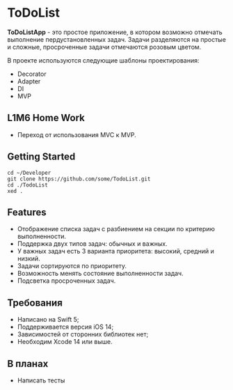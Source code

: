 # ToDoList 

**ToDoListApp** - это простое приложение, в котором возможно отмечать выполнение пердустановленных задач.
Задачи разделяются на простые и сложные, просроченные задачи отмечаются розовым цветом.

В проекте используются следующие шаблоны проектирования:
- Decorator
- Adapter
- DI
- MVP

## L1M6 Home Work

- Переход от использования MVC к MVP.

## Getting Started

```
cd ~/Developer
git clone https://github.com/some/TodoList.git
cd ./TodoList
xed .
```
## Features

- Отображение списка задач с разбиением на секции по критерию выполненности.
- Поддержка двух типов задач: обычных и важных.
- У важных задач есть 3 варианта приоритета: высокий, средний и низкий.
- Задачи сортируются по приоритету.
- Возможность менять состояние выполненности задач.
- Подсветка просроченных задач.

## Требования

- Написано на Swift 5;
- Поддерживается версия iOS 14;
- Зависимостей от сторонних библиотек нет;
- Необходим Xcode 14 или выше.

## В планах

- Написать тесты
